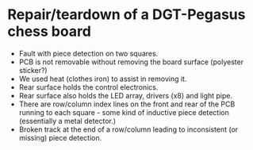 Repair/teardown of a DGT-Pegasus chess board
===============

* Fault with piece detection on two squares.
* PCB is not removable without removing the board surface (polyester sticker?)
* We used heat (clothes iron) to assist in removing it.
* Rear surface holds  the control electronics.
* Rear surface also holds the LED array, drivers (x8) and light pipe.
* There are row/column index lines on the front and rear of the PCB running to each square - some kind of inductive piece detection (essentially a metal detector.)
* Broken track at the end of a row/column leading to inconsistent (or missing) piece detection.
